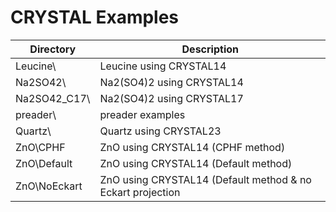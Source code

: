 # CRYSTAL Examples

 | Directory        | Description                   |
 | ---------------- | ----------------------------- |
 | Leucine\         | Leucine using CRYSTAL14       |
 | Na2SO42\         | Na2(SO4)2 using CRYSTAL14     | 
 | Na2SO42_C17\     | Na2(SO4)2 using CRYSTAL17     |
 | preader\         | preader examples              |
 | Quartz\          | Quartz using CRYSTAL23        |
 | ZnO\CPHF         | ZnO using CRYSTAL14 (CPHF method)                          |
 | ZnO\Default      | ZnO using CRYSTAL14 (Default method)                       |
 | ZnO\NoEckart     | ZnO using CRYSTAL14 (Default method & no Eckart projection |
